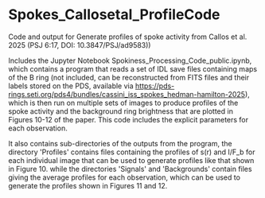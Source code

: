 # Spokes_Callosetal_ProfileCode
Code and output for Generate profiles of spoke activity from Callos et al. 2025 (PSJ 6:17, DOI: 10.3847/PSJ/ad9583))

Includes the Jupyter Notebook Spokiness_Processing_Code_public.ipynb, which contains a program that reads a set of IDL save files containing maps of the B ring (not included, can be reconstructed from FITS files and their labels stored on the PDS, available via https://pds-rings.seti.org/pds4/bundles/cassini_iss_spokes_hedman-hamilton-2025), which is then run on multiple sets of images to produce profiles of the spoke activity and the background ring brightness that are plotted in Figures 10-12 of the paper. This code includes the explicit parameters for each observation.

It also contains sub-directories of the outputs from the program, the directory 'Profiles' contains files containing the profiles of s(r) and I/F_b for each individual image that can be used to generate profiles like that shown in Figure 10.
while the directories 'Signals' and 'Backgrounds' contain files giving the average profiles for each observation, which can be used to generate the profiles shown in Figures 11 and 12. 
